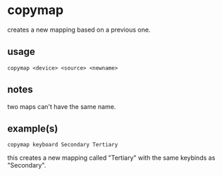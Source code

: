 # copymap

creates a new mapping based on a previous one.

## usage

```
copymap <device> <source> <newname>
```

## notes

two maps can't have the same name.

## example(s)

```
copymap keyboard Secondary Tertiary
```

this creates a new mapping called "Tertiary" with the same keybinds as "Secondary".
